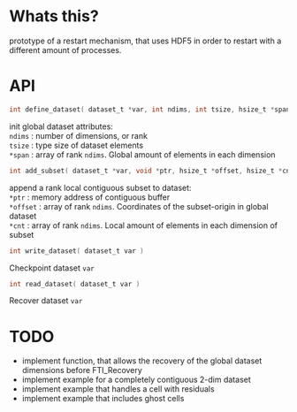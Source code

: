 Whats this?
===

prototype of a restart mechanism, that uses HDF5 in order to restart with a different amount of processes.

API
===

```C 
int define_dataset( dataset_t *var, int ndims, int tsize, hsize_t *span )
```  
init global dataset attributes:  
`ndims` : number of dimensions, or rank  
`tsize` : type size of dataset elements  
`*span` : array of rank `ndims`. Global amount of elements in each dimension  
```C 
int add_subset( dataset_t *var, void *ptr, hsize_t *offset, hsize_t *cnt )
```  
append a rank local contiguous subset to dataset:  
`*ptr`    : memory address of contiguous buffer  
`*offset` : array of rank `ndims`. Coordinates of the subset-origin in global dataset  
`*cnt`    : array of rank `ndims`. Local amount of elements in each dimension of subset  
```C
int write_dataset( dataset_t var )
```
Checkpoint dataset `var`
```C
int read_dataset( dataset_t var )
```
Recover dataset `var`


TODO
===

* implement function, that allows the recovery of the global dataset dimensions before FTI_Recovery
* implement example for a completely contiguous 2-dim dataset 
* implement example that handles a cell with residuals
* implement example that includes ghost cells
